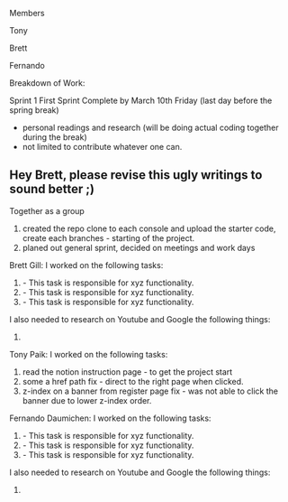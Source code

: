 Members

Tony

Brett

Fernando


Breakdown of Work:

Sprint 1
First Sprint Complete by March 10th Friday (last day before the spring break)
- personal readings and research (will be doing actual coding together during the break)
- not limited to contribute whatever one can.

## Hey Brett, please revise this ugly writings to sound better ;) 


Together as a group
1. created the repo clone to each console and upload the starter code, create each branches - starting of the project.
2. planed out general sprint, decided on meetings and work days


Brett Gill:
I worked on the following tasks:

1. <Insert Some Task Here> - This task is responsible for xyz functionality.
2. <Insert Some Task Here> - This task is responsible for xyz functionality.
3. <Insert Some Task Here> - This task is responsible for xyz functionality.

I also needed to research on Youtube and Google the following things:

1. <Insert Video or Link to thing you needed to research>

Tony Paik:
I worked on the following tasks:

1. read the notion instruction page - to get the project start
2. some a href path fix - direct to the right page when clicked.
3. z-index on a banner from register page fix - was not able to click the banner due to lower z-index order.


Fernando Daumichen:
I worked on the following tasks:

1. <Insert Some Task Here> - This task is responsible for xyz functionality.
2. <Insert Some Task Here> - This task is responsible for xyz functionality.
3. <Insert Some Task Here> - This task is responsible for xyz functionality.

I also needed to research on Youtube and Google the following things:

1. <Insert Video or Link to thing you needed to research>
